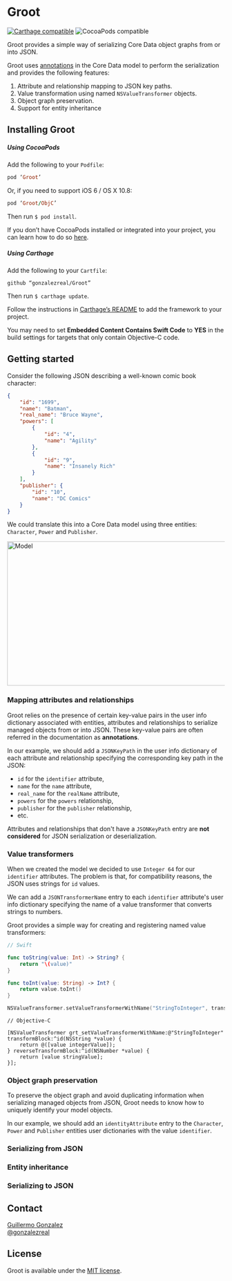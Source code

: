 # Groot
[![Carthage compatible](https://img.shields.io/badge/Carthage-compatible-4BC51D.svg?style=flat)](https://github.com/Carthage/Carthage) ![CocoaPods compatible](https://img.shields.io/cocoapods/v/Groot.svg)

Groot provides a simple way of serializing Core Data object graphs from or into JSON.

Groot uses [annotations](Documentation/Annotations.md) in the Core Data model to perform the serialization and provides the following features:

1. Attribute and relationship mapping to JSON key paths.
2. Value transformation using named `NSValueTransformer` objects.
3. Object graph preservation.
4. Support for entity inheritance

## Installing Groot

##### Using CocoaPods

Add the following to your `Podfile`:

``` ruby
pod ‘Groot’
```

Or, if you need to support iOS 6 / OS X 10.8:

``` ruby
pod ‘Groot/ObjC’
```

Then run `$ pod install`.

If you don’t have CocoaPods installed or integrated into your project, you can learn how to do so [here](http://cocoapods.org).

##### Using Carthage

Add the following to your `Cartfile`:

```
github “gonzalezreal/Groot”
```

Then run `$ carthage update`.

Follow the instructions in [Carthage’s README](https://github.com/Carthage/Carthage#adding-frameworks-to-an-application]) to add the framework to your project.

You may need to set **Embedded Content Contains Swift Code** to **YES** in the build settings for targets that only contain Objective-C code.

## Getting started

Consider the following JSON describing a well-known comic book character:

```json
{
    "id": "1699",
    "name": "Batman",
    "real_name": "Bruce Wayne",
    "powers": [
        {
            "id": "4",
            "name": "Agility"
        },
        {
            "id": "9",
            "name": "Insanely Rich"
        }
    ],
    "publisher": {
        "id": "10",
        "name": "DC Comics"
    }
}
```

We could translate this into a Core Data model using three entities: `Character`, `Power` and `Publisher`.

<img src="https://cloud.githubusercontent.com/assets/373190/6988401/5346423a-da51-11e4-8bf1-a41da3a7372f.png" alt="Model" width=600 height=334/>


### Mapping attributes and relationships

Groot relies on the presence of certain key-value pairs in the user info dictionary associated with entities, attributes and relationships to serialize managed objects from or into JSON. These key-value pairs are often referred in the documentation as **annotations**.

In our example, we should add a `JSONKeyPath` in the user info dictionary of each attribute and relationship specifying the corresponding key path in the JSON:

* `id` for the `identifier` attribute,
* `name` for the `name` attribute,
* `real_name` for the `realName` attribute,
* `powers` for the `powers` relationship,
* `publisher` for the `publisher` relationship,
* etc.

Attributes and relationships that don't have a `JSONKeyPath` entry are **not considered** for JSON serialization or deserialization.

### Value transformers

When we created the model we decided to use `Integer 64` for our `identifier` attributes. The problem is that, for compatibility reasons, the JSON uses strings for `id` values.

We can add a `JSONTransformerName` entry to each `identifier` attribute's user info dictionary specifying the name of a value transformer that converts strings to numbers.

Groot provides a simple way for creating and registering named value transformers:

```swift
// Swift

func toString(value: Int) -> String? {
    return "\(value)"
}

func toInt(value: String) -> Int? {
    return value.toInt()
}

NSValueTransformer.setValueTransformerWithName("StringToInteger", transform: toString, reverseTransform: toInt)
```

```objc
// Objective-C

[NSValueTransformer grt_setValueTransformerWithName:@"StringToInteger" transformBlock:^id(NSString *value) {
    return @([value integerValue]);
} reverseTransformBlock:^id(NSNumber *value) {
    return [value stringValue];
}];
```

### Object graph preservation

To preserve the object graph and avoid duplicating information when serializing managed objects from JSON, Groot needs to know how to uniquely identify your model objects.

In our example, we should add an `identityAttribute` entry to the `Character`, `Power` and `Publisher` entities user dictionaries with the value `identifier`.

### Serializing from JSON

### Entity inheritance

### Serializing to JSON

## Contact

[Guillermo Gonzalez](http://github.com/gonzalezreal)  
[@gonzalezreal](https://twitter.com/gonzalezreal)

## License

Groot is available under the [MIT license](LICENSE.md).